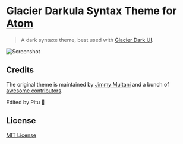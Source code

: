 # Glacier Darkula Syntax Theme for [Atom](https://atom.io)

> A dark syntaxe theme, best used with [Glacier Dark UI](https://github.com/berlouz/glacier-dark-ui).

![Screenshot]()

## Credits
The original theme is maintained by [Jimmy Multani](https://github.com/JimmyMultani)  and a bunch of [awesome contributors](https://github.com/dracula/atom/graphs/contributors).

Edited by Pitu :metal:

## License
[MIT License](./LICENSE)